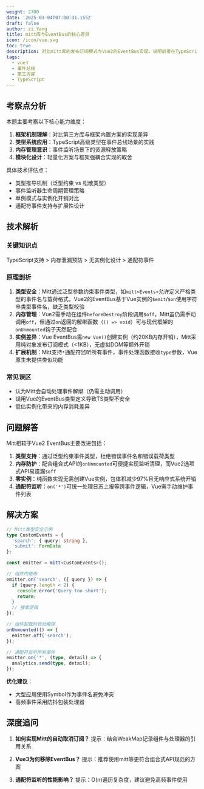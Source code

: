 ```yaml
---
weight: 2700
date: '2025-03-04T07:00:31.155Z'
draft: false
author: zi.Yang
title: mitt库与EventBus的核心差异
icon: /icon/vue.svg
toc: true
description: 对比mitt库的发布订阅模式与Vue2的EventBus实现，说明前者在TypeScript支持、内存泄漏预防、无实例化等方面的改进设计。
tags:
  - vue3
  - 事件总线
  - 第三方库
  - TypeScript
---
```




## 考察点分析

本题主要考察以下核心能力维度：

1. **框架机制理解**：对比第三方库与框架内置方案的实现差异
2. **类型系统应用**：TypeScript高级类型在事件总线场景的实践
3. **内存管理意识**：事件监听场景下的资源释放策略
4. **模块化设计**：轻量化方案与框架强耦合实现的取舍

具体技术评估点：

- 类型推导机制（泛型约束 vs 松散类型）
- 事件监听器生命周期管理策略
- 单例模式与实例化开销对比
- 通配符事件支持与扩展性设计

## 技术解析

### 关键知识点

TypeScript支持 > 内存泄漏预防 > 无实例化设计 > 通配符事件

### 原理剖析

1. **类型安全**：Mitt通过泛型参数约束事件类型，如`mitt<Events>`允许定义严格类型的事件名与载荷格式，Vue2的EventBus基于Vue实例的`$emit`/`$on`使用字符串类型事件名，缺乏类型校验
2. **内存管理**：Vue2需手动在组件`beforeDestroy`阶段调用`$off`，Mitt虽仍需手动调用`off`，但通过`on`返回的解绑函数（`() => void`）可与现代框架的`onUnmounted`钩子天然配合
3. **实例差异**：Vue EventBus需`new Vue()`创建实例（约20KB内存开销），Mitt采用纯对象发布订阅模式（<1KB），无虚拟DOM等额外开销
4. **扩展机制**：Mitt支持`*`通配符监听所有事件，事件处理函数接收`type`参数，Vue原生未提供类似功能

### 常见误区

- 认为Mitt会自动处理事件解绑（仍需主动调用）
- 误用Vue的EventBus类型定义导致TS类型不安全
- 低估实例化带来的内存消耗差异

## 问题解答

Mitt相较于Vue2 EventBus主要改进包括：

1. **类型支持**：通过泛型约束事件类型，杜绝错误事件名和错误载荷类型
2. **内存防护**：配合组合式API的`onUnmounted`可便捷实现监听清理，而Vue2选项式API易遗漏`$off`
3. **零实例**：纯函数实现无需创建Vue实例，包体积减少97%且无响应式系统开销
4. **通配符监听**：`on('*')`可统一处理日志上报等跨事件逻辑，Vue需手动维护事件列表

## 解决方案

```typescript
// Mitt类型安全示例
type CustomEvents = {
  'search': { query: string },
  'submit': FormData
};

const emitter = mitt<CustomEvents>();

// 组件内使用
emitter.on('search', ({ query }) => {
  if (query.length < 2) {
    console.error('Query too short');
    return;
  }
  // 搜索逻辑
});

// 组件卸载时自动解绑
onUnmounted(() => {
  emitter.off('search');
});

// 通配符监听所有事件
emitter.on('*', (type, detail) => {
  analytics.send(type, detail);
});
```

**优化建议**：

- 大型应用使用Symbol作为事件名避免冲突
- 高频事件采用防抖包装处理器

## 深度追问

1. **如何实现Mitt的自动取消订阅？**
  提示：结合WeakMap记录组件与处理器的引用关系

2. **Vue3为何移除EventBus？**
  提示：推荐使用mitt等更符合组合式API规范的方案

3. **通配符监听的性能影响？**
  提示：O(n)遍历复杂度，建议避免高频事件使用
